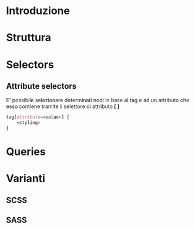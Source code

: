 # Introduzione
# Struttura
# Selectors
## Attribute selectors
E' possibile selezionare determinati nodi in base al tag e ad un attributo che esso contiene tramite il selettore di attributo **\[ \]**
```CSS
tag[attribute=<value>] {
	<styling>
}
```
# Queries
# Varianti
## SCSS
## SASS
